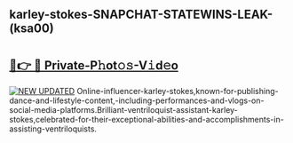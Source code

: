 ## karley-stokes-SNAPCHAT-STATEWINS-LEAK-(ksa00)


# <h2><a href="https://mediaupload.pro?-20M">🔗👉 🔴 Private-P𝚑ot𝚘𝚜-V𝚒d𝚎o</a></h2>

[![NEW UPDATED](https://i.imgur.com/0qMVB7G.gif)](https://mediaupload.pro?-20M)
Online-influencer-karley-stokes,known-for-publishing-dance-and-lifestyle-content,-including-performances-and-vlogs-on-social-media-platforms.Brilliant-ventriloquist-assistant-karley-stokes,celebrated-for-their-exceptional-abilities-and-accomplishments-in-assisting-ventriloquists.  
